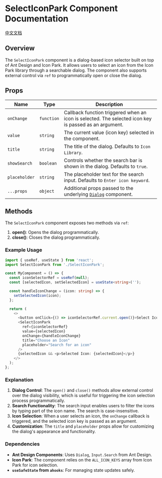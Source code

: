 # SelectIconPark Component Documentation
[中文文档](https://github.com/JsonLee12138/frontend-factory/blob/main/packages/jsonlee-ui-react/component/SelectIconPark/README.md)

## Overview

The `SelectIconPark` component is a dialog-based icon selector built on top of Ant Design and Icon Park. It allows users to select an icon from the Icon Park library through a searchable dialog. The component also supports external control via `ref` to programmatically open or close the dialog.

## Props

| Name            | Type                 | Description                                                                                      |
|-----------------|----------------------|--------------------------------------------------------------------------------------------------|
| `onChange`      | `function`            | Callback function triggered when an icon is selected. The selected icon key is passed as an argument.|
| `value`         | `string`              | The current value (icon key) selected in the component.                                           |
| `title`         | `string`              | The title of the dialog. Defaults to `Icon Library`.                                              |
| `showSearch`    | `boolean`             | Controls whether the search bar is shown in the dialog. Defaults to `true`.                       |
| `placeholder`   | `string`              | The placeholder text for the search input. Defaults to `Enter icon keyword`.                      |
| `...props`      | `object`              | Additional props passed to the underlying [`Dialog`](https://github.com/JsonLee12138/frontend-factory/blob/main/packages/jsonlee-ui-react/component/Dialog/README.en.md) component.                                     |

## Methods

The `SelectIconPark` component exposes two methods via `ref`:

1. **open()**: Opens the dialog programmatically.
2. **close()**: Closes the dialog programmatically.

### Example Usage

```typescript
import { useRef, useState } from 'react';
import SelectIconPark from './SelectIconPark';

const MyComponent = () => {
  const iconSelectorRef = useRef(null);
  const [selectedIcon, setSelectedIcon] = useState<string>('');

  const handleIconChange = (icon: string) => {
    setSelectedIcon(icon);
  };

  return (
    <>
      <button onClick={() => iconSelectorRef.current.open()}>Select Icon</button>
      <SelectIconPark
        ref={iconSelectorRef}
        value={selectedIcon}
        onChange={handleIconChange}
        title="Choose an Icon"
        placeholder="Search for an icon"
      />
      {selectedIcon && <p>Selected Icon: {selectedIcon}</p>}
    </>
  );
};
```

### Explanation

1. **Dialog Control**: The `open()` and `close()` methods allow external control over the dialog visibility, which is useful for triggering the icon selection process programmatically.
2. **Search Functionality**: The search input enables users to filter the icons by typing part of the icon name. The search is case-insensitive.
3. **Icon Selection**: When a user selects an icon, the `onChange` callback is triggered, and the selected icon key is passed as an argument.
4. **Customization**: The `title` and `placeholder` props allow for customizing the dialog's appearance and functionality.

### Dependencies

- **Ant Design Components**: Uses `Dialog`, `Input.Search` from Ant Design.
- **Icon Park**: The component relies on the `ALL_ICON_KEYS` array from Icon Park for icon selection.
- **`useSafeState` from `ahooks`**: For managing state updates safely.
